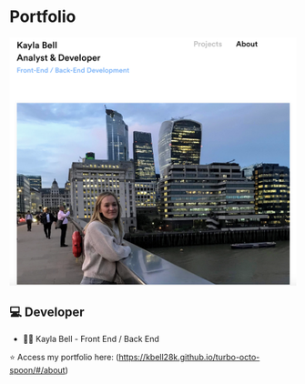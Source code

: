 #  Portfolio

![image](https://github.com/kbell28k/turbo-octo-spoon/blob/master/profile-main.png)



## :computer: Developer

* :woman_office_worker: Kayla Bell - Front End / Back End

⭐️ Access my portfolio here: (https://kbell28k.github.io/turbo-octo-spoon/#/about)




